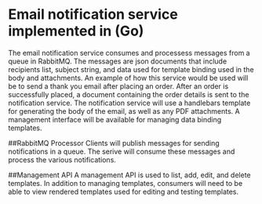 # Email notification service implemented in (Go)
The email notification service consumes and processess messages from a queue in RabbitMQ.  The messages are json documents that include recipients list, subject string, and data used for template binding used in the body and attachments. An example of how this service would be used will be to send a thank you email after placing an order.  After an order is successfully placed, a document containing the order details is sent to the notification service. The notification service will use a handlebars template for generating the body of the email, as well as any PDF attachments.  A management interface will be available for managing data binding templates.

##RabbitMQ Processor
Clients will publish messages for sending notifications in a queue.  The serive will consume these messages and process the various notifications.

##Management API
A management API is used to list, add, edit, and delete templates.  In addition to managing templates, consumers will need to be able to view rendered templates used for editing and testing templates.
